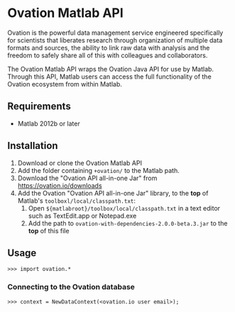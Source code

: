 # Ovation Matlab API


Ovation is the powerful data management service engineered specifically for scientists that liberates research through organization of multiple data formats and sources, the ability to link raw data with analysis and the freedom to safely share all of this with colleagues and collaborators.

The Ovation Matlab API wraps the Ovation Java API for use by Matlab. Through this API, Matlab users can access the full functionality of the Ovation ecosystem from within Matlab. 

## Requirements

* Matlab 2012b or later


## Installation

1. Download or clone the Ovation Matlab API
2. Add the folder containing `+ovation/` to the Matlab path.
3. Download the "Ovation API all-in-one Jar" from https://ovation.io/downloads
3. Add the Ovation "Ovation API all-in-one Jar" library, to the __top__ of Matlab's `toolboxl/local/classpath.txt`:
	1. Open `${matlabroot}/toolbox/local/classpath.txt` in a text editor such as TextEdit.app or Notepad.exe
	2. Add the path to `ovation-with-dependencies-2.0.0-beta.3.jar` to the __top__ of this file


## Usage

	>>> import ovation.*

### Connecting to the Ovation database

	>>> context = NewDataContext(<ovation.io user email>);




